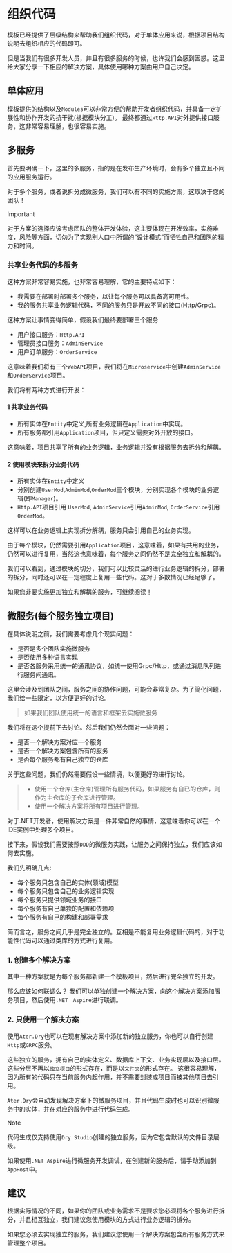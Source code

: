 # 组织代码

模板已经提供了层级结构来帮助我们组织代码，对于单体应用来说，根据项目结构说明去组织相应的代码即可。

但是当我们有很多开发人员，并且有很多服务的时候，也许我们会感到困惑。这里给大家分享一下相应的解决方案，具体使用哪种方案由用户自己决定。

## 单体应用

模板提供的结构以及`Modules`可以非常方便的帮助开发者组织代码，并具备一定扩展性和协作开发的抗干扰(根据模块分工)。
最终都通过`Http.API`对外提供接口服务，这非常容易理解，也很容易实施。

## 多服务

首先要明确一下，这里的多服务，指的是在发布生产环境时，会有多个独立且不同的应用服务运行。

对于多个服务，或者说拆分成微服务，我们可以有不同的实施方案，这取决于您的团队！

> [!IMPORTANT]
> 对于方案的选择应该考虑团队的整体开发体验，这主要体现在开发效率，实施难度，风险等方面，切勿为了实现别人口中所谓的“设计模式”而牺牲自己和团队的精力和时间。

### 共享业务代码的多服务

这种方案非常容易实施，也非常容易理解，它的主要特点如下：

- 我需要在部署时部署多个服务，以让每个服务可以具备高可用性。
- 我的服务共享业务逻辑代码，不同的服务只是开放不同的接口(Http/Grpc)。

这种方案让事情变得简单，假设我们最终要部署三个服务

- 用户接口服务：`Http.API`
- 管理员接口服务：`AdminService`
- 用户订单服务：`OrderService`

这意味着我们将有三个`WebAPI`项目，我们将在`Microservice`中创建`AdminService`和`OrderService`项目。

我们将有两种方式进行开发：

#### 1 共享业务代码

- 所有实体在`Entity`中定义,所有业务逻辑在`Application`中实现。
- 所有服务都引用`Application`项目，但只定义需要对外开放的接口。

这意味着，项目共享了所有的业务逻辑，业务逻辑并没有根据服务去拆分和解耦。

#### 2 使用模块来拆分业务代码

- 所有实体在`Entity`中定义
- 分别创建`UserMod`,`AdminMod`,`OrderMod`三个模块，分别实现各个模块的业务逻辑(即`Manager`)。
- `Http.API`项目引用 `UserMod`, `AdminService`引用`AdminMod`, `OrderService`引用`OrderMod`。

这样可以在业务逻辑上实现拆分解耦，服务只会引用自己的业务实现。

由于每个模块，仍然需要引用`Application`项目，这意味着，如果有共用的业务，仍然可以进行复用，当然这也意味着，每个服务之间仍然不是完全独立和解耦的。

我们可以看到，通过模块的切分，我们可以比较灵活的进行业务逻辑的拆分，部署的拆分，同时还可以在一定程度上复用一些代码。这对于多数情况已经足够了。

如果您非要实施更加独立和解耦的服务，可继续阅读！

## 微服务(每个服务独立项目)

在具体说明之前，我们需要考虑几个现实问题：

- 是否是多个团队实施微服务
- 是否使用多种语言实现
- 是否各服务采用统一的通讯协议，如统一使用Grpc/Http，或通过消息队列进行服务间通讯。

这里会涉及到团队之间，服务之间的协作问题，可能会非常复杂。为了简化问题，我们给一些限定，以方便更好的讨论。

> 如果我们团队使用统一的语言和框架去实施微服务

我们将在这个提前下去讨论。然后我们仍然会面对一些问题：

- 是否一个解决方案对应一个服务
- 是否一个解决方案包含所有的服务
- 是否每个服务都有自己独立的仓库

关于这些问题，我们仍然需要假设一些情境，以便更好的进行讨论。

> - 使用一个仓库(主仓库)管理所有服务代码，如果服务有自已的仓库，则作为主仓库的子仓库进行管理。
> - 使用一个解决方案将所有项目进行管理。

对于.NET开发者，使用解决方案是一件非常自然的事情，这意味着你可以在一个IDE实例中处理多个项目。

接下来，假设我们需要按照`DDD`的微服务实践，让服务之间保持独立，我们应该如何去实施。

我们先明确几点:

- 每个服务只包含自己的实体(领域)模型
- 每个服务只包含自己的业务逻辑实现
- 每个服务只提供领域业务的接口
- 每个服务有自己单独的配置和依赖项
- 每个服务有自己的构建和部署需求

简而言之，服务之间几乎是完全独立的。互相是不能复用业务逻辑代码的，对于功能性代码可以通过类库的方式进行复用。

### 1. 创建多个解决方案

其中一种方案就是为每个服务都新建一个模板项目，然后进行完全独立的开发。

那么应该如何联调么？ 我们可以单独创建一个解决方案，向这个解决方案添加服务项目，然后使用`.NET　Aspire`进行联调。

### 2. 只使用一个解决方案

使用`Ater.Dry`也可以在现有解决方案中添加新的独立服务，你也可以自行创建`Http`或`GRPC`服务。

这些独立的服务，拥有自己的实体定义、数据库上下文、业务实现层以及接口层。这些分层不再以`独立项目`的形式存在，而是以`文件夹`的形式存在。
这很容易理解，因为所有的代码只在当前服务内起作用，并不需要封装成项目而被其他项目去引用。

`Ater.Dry`会自动发现解决方案下的微服务项目，并且代码生成时也可以识别微服务中的实体，并在对应的服务中进行代码生成。

> [!NOTE]
> 代码生成仅支持使用`Dry Studio`创建的独立服务，因为它包含默认的文件目录层级。
>
> 如果使用`.NET Aspire`进行微服务开发调试，在创建新的服务后，请手动添加到`AppHost`中。

## 建议

根据实际情况的不同，如果你的团队或业务需求不是要求您必须将各个服务进行拆分，并且相互独立，我们建议您使用模块的方式进行业务逻辑的拆分。

如果您必须去实现独立的服务，我们建议您使用一个解决方案包含所有服务方式来管理整个项目。
